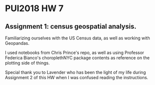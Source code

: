 # PUI2018 HW 7

## Assignment 1: census geospatial analysis. 

Familiarizing ourselves with the US Census data, as well as working with Geopandas.

I used notebooks from Chris Prince's repo, as well as using Professor Federica Bianco's choroplethNYC package contents as reference on the plotting side of things. 

Special thank you to Lavender who has been the light of my life during Assignment 2 of this HW when I was confused reading the instructions. 


